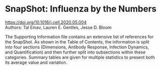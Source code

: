 # SnapShot: Influenza by the Numbers
https://doi.org/10.1016/j.cell.2020.05.004<br/>
Authors: Tal Einav, Lauren E. Gentles, Jesse D. Bloom

The Supporting Information file contains an extensive list of references for the SnapShot. As shown in the Table of Contents, the information is split into four sections (Dimensions, Antibody Response, Infection Dynamics, and Quantification) and then further split into subsections within these categories. Summary tables are given for multiple statistics to present both its average value and variation.
